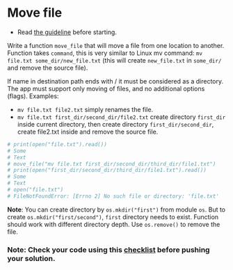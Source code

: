# Move file

- Read [the guideline](https://github.com/mate-academy/py-task-guideline/blob/main/README.md) before starting.

Write a function `move_file` that will move a file from one location to another. 
Function takes `command`, this is very similar to Linux mv command: 
`mv file.txt some_dir/new_file.txt` 
(this will create `new_file.txt` in `some_dir/` and remove the source file).

If name in destination path ends with / it must be considered as a directory.
The app must support only moving of files, and no additional options (flags).
Examples:
- `mv file.txt file2.txt` simply renames the file.
- `mv file.txt first_dir/second_dir/file2.txt` create directory `first_dir`
inside current directory, then create directory `first_dir/second_dir`,
create file2.txt inside and remove the source file.
```python
# print(open("file.txt").read())
# Some
# Text
# move_file("mv file.txt first_dir/second_dir/third_dir/file1.txt")
# print(open("first_dir/second_dir/third_dir/file1.txt").read())
# Some
# Text
# open("file.txt")
# FileNotFoundError: [Errno 2] No such file or directory: 'file.txt'
```

**Note**: You can create directory by `os.mkdir("first")` from module `os`.
But to create `os.mkdir("first/second")`, `first` directory needs to exist.
Function should work with different directory depth.
Use `os.remove()` to remove the file.


### Note: Check your code using this [checklist](checklist.md) before pushing your solution.
